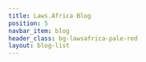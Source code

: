 ```yaml
---
title: Laws.Africa Blog
position: 5
navbar_item: blog
header_class: bg-lawsafrica-pale-red
layout: blog-list
---
```


